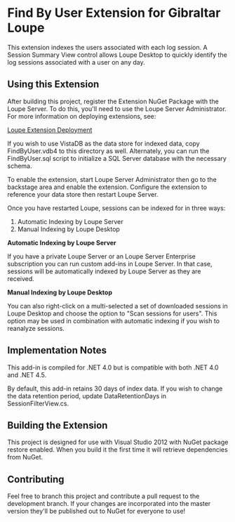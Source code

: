 Find By User Extension for Gibraltar Loupe
======================================

This extension indexes the users associated with each log session. A Session Summary View control
allows Loupe Desktop to quickly identify the log sessions associated with a user on any day. 

Using this Extension
---------------

After building this project, register the Extension NuGet Package with the Loupe Server.  To
do this, you'll need to use the Loupe Server Administrator.  For more information on deploying
extensions, see:

[Loupe Extension Deployment](http://www.gibraltarsoftware.com/Support/Loupe/Documentation/WebFrame.html#AddIn_Deployment.html)

If you wish to use VistaDB as the data store for indexed data, copy FindByUser.vdb4 to this 
directory as well.  Alternately, you can run the FindByUser.sql script to initialize a
SQL Server database with the necessary schema.

To enable the extension, start Loupe Server Administrator then go to the backstage area and enable the extension.
Configure the extension to reference your data store then restart Loupe Server.

Once you have restarted Loupe, sessions can be indexed for in three ways:

1. Automatic Indexing by Loupe Server
2. Manual Indexing by Loupe Desktop

**Automatic Indexing by Loupe Server**

If you have a private Loupe Server or an Loupe Server Enterprise subscription you can run custom add-ins
in Loupe Server.  In that case, sessions will be automatically indexed by Loupe Server as they are received.

**Manual Indexing by Loupe Desktop**

You can also right-click on a multi-selected a set of downloaded sessions in Loupe Desktop and choose
the option to "Scan sessions for users". This option may be used in combination with automatic
indexing if you wish to reanalyze sessions.


Implementation Notes
--------------------

This add-in is compiled for .NET 4.0 but is compatible with both .NET 4.0 and .NET 4.5.

By default, this add-in retains 30 days of index data.  If you wish to change the data retention period, 
update DataRetentionDays in SessionFilterView.cs.

Building the Extension
-------------------

This project is designed for use with Visual Studio 2012 with NuGet package restore enabled.
When you build it the first time it will retrieve dependencies from NuGet.

Contributing
------------

Feel free to branch this project and contribute a pull request to the development branch. 
If your changes are incorporated into the master version they'll be published out to NuGet for
everyone to use!